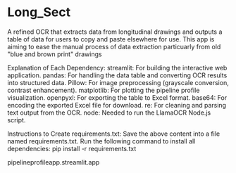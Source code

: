 # Long_Sect
A refined OCR that extracts data from longitudinal drawings and outputs a table of data for users to copy and paste elsewhere for use. This app is aiming to ease the manual process of data extraction particuarly from old "blue and brown print" drawings

Explanation of Each Dependency:
  streamlit: For building the interactive web application.
  pandas: For handling the data table and converting OCR results into structured data.
  Pillow: For image preprocessing (grayscale conversion, contrast enhancement).
  matplotlib: For plotting the pipeline profile visualization.
  openpyxl: For exporting the table to Excel format.
  base64: For encoding the exported Excel file for download.
  re: For cleaning and parsing text output from the OCR.
  node: Needed to run the LlamaOCR Node.js script.

Instructions to Create requirements.txt:
  Save the above content into a file named requirements.txt.
  Run the following command to install all dependencies:
    pip install -r requirements.txt

pipelineprofileapp.streamlit.app
